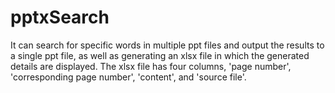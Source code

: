 # pptxSearch
It can search for specific words in multiple ppt files and output the results to a single ppt file, as well as generating an xlsx file in which the generated details are displayed.
The xlsx file has four columns, 'page number', 'corresponding page number', 'content', and 'source file'.
